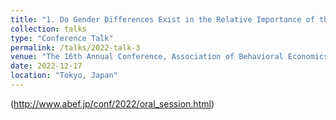 ```yaml
---
title: "1. Do Gender Differences Exist in the Relative Importance of the Three Sense of Community Factors -A Statistical Test Based on a Questionnaire Survey of NPO Volunteers"
collection: talks
type: "Conference Talk"
permalink: /talks/2022-talk-3
venue: "The 16th Annual Conference, Association of Behavioral Economics and Finance, Meiji University"
date: 2022-12-17
location: "Tokyo, Japan"
---
```


 (http://www.abef.jp/conf/2022/oral_session.html)
